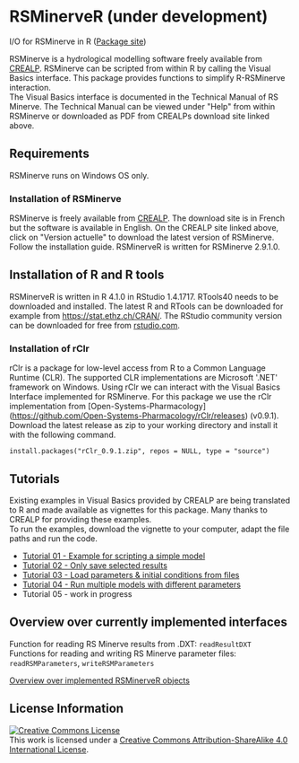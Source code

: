 # RSMinerveR (under development)

I/O for RSMinerve in R ([Package site](https://hydrosolutions.github.io/RSMinerveR/))

RSMinerve is a hydrological modelling software freely available from [CREALP](https://www.crealp.ch/fr/accueil/outils-services/logiciels/rs-minerve/telechargement-rsm.html). RSMinerve can be scripted from within R by calling the Visual Basics interface. This package provides functions to simplify R-RSMinerve interaction.  
The Visual Basics interface is documented in the Technical Manual of RS Minerve. The Technical Manual can be viewed under "Help" from within RSMinerve or downloaded as PDF from CREALPs download site linked above.

## Requirements

RSMinerve runs on Windows OS only.

### Installation of RSMinerve

RSMinerve is freely available from [CREALP](https://www.crealp.ch/fr/accueil/outils-services/logiciels/rs-minerve/telechargement-rsm.html). The download site is in French but the software is available in English. On the CREALP site linked above, click on "Version actuelle" to download the latest version of RSMinerve. Follow the installation guide. RSMinerveR is written for RSMinerve 2.9.1.0.

## Installation of R and R tools

RSMinerveR is written in R 4.1.0 in RStudio 1.4.1717. RTools40 needs to be downloaded and installed. The latest R and RTools can be downloaded for example from <https://stat.ethz.ch/CRAN/>. The RStudio community version can be downloaded for free from [rstudio.com](https://www.rstudio.com/products/rstudio/download/).

### Installation of rClr

rClr is a package for low-level access from R to a Common Language Runtime (CLR). The supported CLR implementations are Microsoft '.NET' framework on Windows. Using rClr we can interact with the Visual Basics Interface implemented for RSMinerve. For this package we use the rClr implementation from [Open-Systems-Pharmacology] (<https://github.com/Open-Systems-Pharmacology/rClr/releases>) (v0.9.1). Download the latest release as zip to your working directory and install it with the following command.

    install.packages("rClr_0.9.1.zip", repos = NULL, type = "source")

## Tutorials

Existing examples in Visual Basics provided by CREALP are being translated to R and made available as vignettes for this package. Many thanks to CREALP for providing these examples.  
To run the examples, download the vignette to your computer, adapt the file paths and run the code.

-   [Tutorial 01 - Example for scripting a simple model](https://github.com/hydrosolutions/RSMinerveR/blob/main/vignettes/tutorial-01.Rmd)  
-   [Tutorial 02 - Only save selected results](https://github.com/hydrosolutions/RSMinerveR/blob/main/vignettes/tutorial-02.Rmd)  
-   [Tutorial 03 - Load parameters & initial conditions from files](https://github.com/hydrosolutions/RSMinerveR/blob/main/vignettes/tutorial-03.Rmd)  
-   [Tutorial 04 - Run multiple models with different parameters](https://github.com/hydrosolutions/RSMinerveR/blob/main/vignettes/tutorial-04.Rmd)  
-   Tutorial 05 - work in progress

## Overview over currently implemented interfaces

Function for reading RS Minerve results from .DXT: `readResultDXT`  
Functions for reading and writing RS Minerve parameter files: `readRSMParameters`, `writeRSMParameters`   

[Overview over implemented RSMinerveR objects](https://github.com/hydrosolutions/RSMinerveR/blob/main/vignettes/OverviewObjects.Rmd)

## License Information

<a rel="license" href="http://creativecommons.org/licenses/by-sa/4.0/"><img src="https://i.creativecommons.org/l/by-sa/4.0/88x31.png" alt="Creative Commons License" style="border-width:0"/></a><br />This work is licensed under a <a rel="license" href="http://creativecommons.org/licenses/by-sa/4.0/">Creative Commons Attribution-ShareAlike 4.0 International License</a>.

